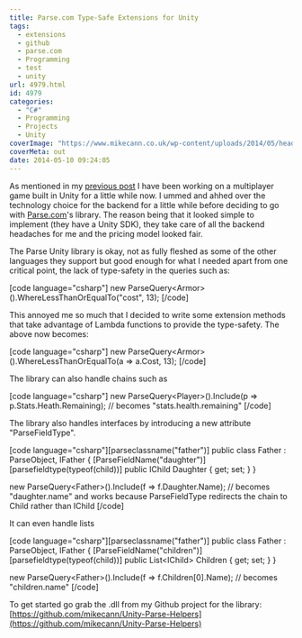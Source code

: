 ```yaml
---
title: Parse.com Type-Safe Extensions for Unity
tags:
  - extensions
  - github
  - parse.com
  - Programming
  - test
  - unity
url: 4979.html
id: 4979
categories:
  - "C#"
  - Programming
  - Projects
  - Unity
coverImage: "https://www.mikecann.co.uk/wp-content/uploads/2014/05/header.png"
coverMeta: out
date: 2014-05-10 09:24:05
---
```


As mentioned in my [previous post](https://www.mikecann.co.uk/games/taming-unity/) I have been working on a multiplayer game built in Unity for a little while now. I ummed and ahhed over the technology choice for the backend for a little while before deciding to go with [Parse.com](https://Parse.com)'s library. The reason being that it looked simple to implement (they have a Unity SDK), they take care of all the backend headaches for me and the pricing model looked fair.

<!-- more -->

The Parse Unity library is okay, not as fully fleshed as some of the other languages they support but good enough for what I needed apart from one critical point, the lack of type-safety in the queries such as:

[code language="csharp"]
new ParseQuery&lt;Armor&gt;().WhereLessThanOrEqualTo(&quot;cost&quot;, 13);
[/code]

This annoyed me so much that I decided to write some extension methods that take advantage of Lambda functions to provide the type-safety. The above now becomes:

[code language="csharp"]
new ParseQuery&lt;Armor&gt;().WhereLessThanOrEqualTo(a =&gt; a.Cost, 13);
[/code]

The library can also handle chains such as

[code language="csharp"]
new ParseQuery&lt;Player&gt;().Include(p =&gt; p.Stats.Heath.Remaining); // becomes &quot;stats.health.remaining&quot;
[/code]

The library also handles interfaces by introducing a new attribute "ParseFieldType".

[code language="csharp"][parseclassname(&quot;father&quot;)]
public class Father : ParseObject, IFather
{
[ParseFieldName(&quot;daughter&quot;)][parsefieldtype(typeof(child))]
public IChild Daughter { get; set; }
}

new ParseQuery&lt;Father&gt;().Include(f =&gt; f.Daughter.Name); // becomes &quot;daughter.name&quot; and works because ParseFieldType redirects the chain to Child rather than IChild
[/code]

It can even handle lists

[code language="csharp"][parseclassname(&quot;father&quot;)]
public class Father : ParseObject, IFather
{
[ParseFieldName(&quot;children&quot;)][parsefieldtype(typeof(child))]
public List&lt;IChild&gt; Children { get; set; }
}

new ParseQuery&lt;Father&gt;().Include(f =&gt; f.Children[0].Name); // becomes &quot;children.name&quot;
[/code]

To get started go grab the .dll from my Github project for the library: [https://github.com/mikecann/Unity-Parse-Helpers](https://github.com/mikecann/Unity-Parse-Helpers)
